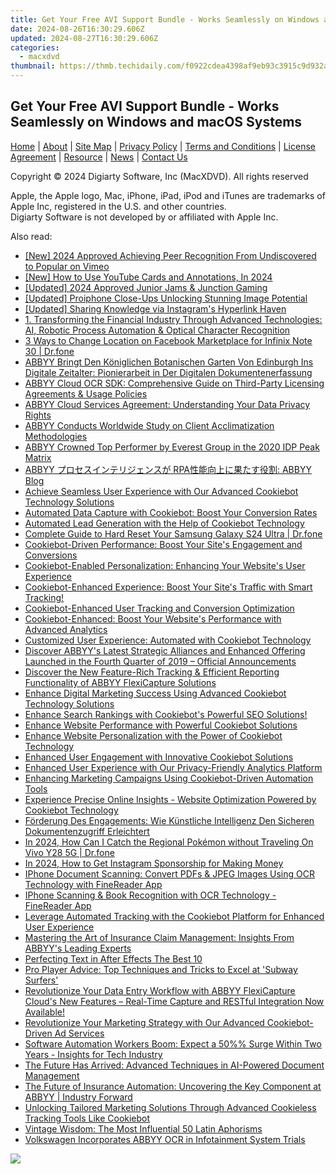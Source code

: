 ```yaml
---
title: Get Your Free AVI Support Bundle - Works Seamlessly on Windows and macOS Systems
date: 2024-08-26T16:30:29.606Z
updated: 2024-08-27T16:30:29.606Z
categories:
  - macxdvd
thumbnail: https://thmb.techidaily.com/f0922cdea4398af9eb93c3915c9d932ac3a495368c2166a8e69e3bccbb692700.jpg
---
```


## Get Your Free AVI Support Bundle - Works Seamlessly on Windows and macOS Systems

[Home](https://tools.techidaily.com/macxdvd/products/) | [About](https://tools.techidaily.com/macxdvd/products/) | [Site Map](https://tools.techidaily.com/macxdvd/products/) | [Privacy Policy](https://tools.techidaily.com/macxdvd/products/) | [Terms and Conditions](https://tools.techidaily.com/macxdvd/products/) | [License Agreement](https://tools.techidaily.com/macxdvd/products/) | [Resource](https://tools.techidaily.com/macxdvd/products/) | [News](https://tools.techidaily.com/macxdvd/products/) | [Contact Us](https://tools.techidaily.com/macxdvd/products/)

Copyright © 2024 Digiarty Software, Inc (MacXDVD). All rights reserved

Apple, the Apple logo, Mac, iPhone, iPad, iPod and iTunes are trademarks of Apple Inc, registered in the U.S. and other countries.  
Digiarty Software is not developed by or affiliated with Apple Inc.

<ins class="adsbygoogle"
     style="display:block"
     data-ad-format="autorelaxed"
     data-ad-client="ca-pub-7571918770474297"
     data-ad-slot="1223367746"></ins>



<ins class="adsbygoogle"
     style="display:block"
     data-ad-client="ca-pub-7571918770474297"
     data-ad-slot="8358498916"
     data-ad-format="auto"
     data-full-width-responsive="true"></ins>

<span class="atpl-alsoreadstyle">Also read:</span>
<div><ul>
<li><a href="https://vimeo-videos.techidaily.com/new-2024-approved-achieving-peer-recognition-from-undiscovered-to-popular-on-vimeo/"><u>[New] 2024 Approved  Achieving Peer Recognition  From Undiscovered to Popular on Vimeo</u></a></li>
<li><a href="https://eaxpv-info.techidaily.com/new-how-to-use-youtube-cards-and-annotations-in-2024/"><u>[New] How to Use YouTube Cards and Annotations, In 2024</u></a></li>
<li><a href="https://on-screen-recording.techidaily.com/updated-2024-approved-junior-jams-and-junction-gaming/"><u>[Updated] 2024 Approved  Junior Jams & Junction Gaming</u></a></li>
<li><a href="https://fox-hovers.techidaily.com/updated-proiphone-close-ups-unlocking-stunning-image-potential/"><u>[Updated] Proiphone Close-Ups  Unlocking Stunning Image Potential</u></a></li>
<li><a href="https://instagram-videos.techidaily.com/updated-sharing-knowledge-via-instagrams-hyperlink-haven/"><u>[Updated] Sharing Knowledge via Instagram's Hyperlink Haven</u></a></li>
<li><a href="https://some-approaches.techidaily.com/1-transforming-the-financial-industry-through-advanced-technologies-ai-robotic-process-automation-and-optical-character-recognition/"><u>1. Transforming the Financial Industry Through Advanced Technologies: AI, Robotic Process Automation & Optical Character Recognition</u></a></li>
<li><a href="https://location-fake.techidaily.com/3-ways-to-change-location-on-facebook-marketplace-for-infinix-note-30-drfone-by-drfone-virtual-android/"><u>3 Ways to Change Location on Facebook Marketplace for Infinix Note 30 | Dr.fone</u></a></li>
<li><a href="https://some-approaches.techidaily.com/abbyy-bringt-den-koniglichen-botanischen-garten-von-edinburgh-ins-digitale-zeitalter-pionierarbeit-in-der-digitalen-dokumentenerfassung/"><u>ABBYY Bringt Den Königlichen Botanischen Garten Von Edinburgh Ins Digitale Zeitalter: Pionierarbeit in Der Digitalen Dokumentenerfassung</u></a></li>
<li><a href="https://some-approaches.techidaily.com/abbyy-cloud-ocr-sdk-comprehensive-guide-on-third-party-licensing-agreements-and-usage-policies/"><u>ABBYY Cloud OCR SDK: Comprehensive Guide on Third-Party Licensing Agreements & Usage Policies</u></a></li>
<li><a href="https://some-approaches.techidaily.com/abbyy-cloud-services-agreement-understanding-your-data-privacy-rights/"><u>ABBYY Cloud Services Agreement: Understanding Your Data Privacy Rights</u></a></li>
<li><a href="https://some-approaches.techidaily.com/abbyy-conducts-worldwide-study-on-client-acclimatization-methodologies/"><u>ABBYY Conducts Worldwide Study on Client Acclimatization Methodologies</u></a></li>
<li><a href="https://some-approaches.techidaily.com/abbyy-crowned-top-performer-by-everest-group-in-the-2020-idp-peak-matrix/"><u>ABBYY Crowned Top Performer by Everest Group in the 2020 IDP Peak Matrix</u></a></li>
<li><a href="https://some-approaches.techidaily.com/abbyy-rpa-abbyy-blog/"><u>ABBYY プロセスインテリジェンスが RPA性能向上に果たす役割: ABBYY Blog</u></a></li>
<li><a href="https://some-approaches.techidaily.com/achieve-seamless-user-experience-with-our-advanced-cookiebot-technology-solutions/"><u>Achieve Seamless User Experience with Our Advanced Cookiebot Technology Solutions</u></a></li>
<li><a href="https://some-approaches.techidaily.com/automated-data-capture-with-cookiebot-boost-your-conversion-rates/"><u>Automated Data Capture with Cookiebot: Boost Your Conversion Rates</u></a></li>
<li><a href="https://some-approaches.techidaily.com/automated-lead-generation-with-the-help-of-cookiebot-technology/"><u>Automated Lead Generation with the Help of Cookiebot Technology</u></a></li>
<li><a href="https://techidaily.com/complete-guide-to-hard-reset-your-samsung-galaxy-s24-ultra-drfone-by-drfone-reset-android-reset-android/"><u>Complete Guide to Hard Reset Your Samsung Galaxy S24 Ultra | Dr.fone</u></a></li>
<li><a href="https://some-approaches.techidaily.com/cookiebot-driven-performance-boost-your-sites-engagement-and-conversions/"><u>Cookiebot-Driven Performance: Boost Your Site's Engagement and Conversions</u></a></li>
<li><a href="https://some-approaches.techidaily.com/cookiebot-enabled-personalization-enhancing-your-websites-user-experience/"><u>Cookiebot-Enabled Personalization: Enhancing Your Website's User Experience</u></a></li>
<li><a href="https://some-approaches.techidaily.com/cookiebot-enhanced-experience-boost-your-sites-traffic-with-smart-tracking/"><u>Cookiebot-Enhanced Experience: Boost Your Site's Traffic with Smart Tracking!</u></a></li>
<li><a href="https://some-approaches.techidaily.com/1724313501476-cookiebot-enhanced-user-tracking-and-conversion-optimization/"><u>Cookiebot-Enhanced User Tracking and Conversion Optimization</u></a></li>
<li><a href="https://some-approaches.techidaily.com/cookiebot-enhanced-boost-your-websites-performance-with-advanced-analytics/"><u>Cookiebot-Enhanced: Boost Your Website's Performance with Advanced Analytics</u></a></li>
<li><a href="https://some-approaches.techidaily.com/customized-user-experience-automated-with-cookiebot-technology/"><u>Customized User Experience: Automated with Cookiebot Technology</u></a></li>
<li><a href="https://some-approaches.techidaily.com/discover-abbyys-latest-strategic-alliances-and-enhanced-offering-launched-in-the-fourth-quarter-of-2019-official-announcements/"><u>Discover ABBYY's Latest Strategic Alliances and Enhanced Offering Launched in the Fourth Quarter of 2019 – Official Announcements</u></a></li>
<li><a href="https://some-approaches.techidaily.com/discover-the-new-feature-rich-tracking-and-efficient-reporting-functionality-of-abbyy-flexicapture-solutions/"><u>Discover the New Feature-Rich Tracking & Efficient Reporting Functionality of ABBYY FlexiCapture Solutions</u></a></li>
<li><a href="https://some-approaches.techidaily.com/enhance-digital-marketing-success-using-advanced-cookiebot-technology-solutions/"><u>Enhance Digital Marketing Success Using Advanced Cookiebot Technology Solutions</u></a></li>
<li><a href="https://some-approaches.techidaily.com/enhance-search-rankings-with-cookiebots-powerful-seo-solutions/"><u>Enhance Search Rankings with Cookiebot's Powerful SEO Solutions!</u></a></li>
<li><a href="https://some-approaches.techidaily.com/enhance-website-performance-with-powerful-cookiebot-solutions/"><u>Enhance Website Performance with Powerful Cookiebot Solutions</u></a></li>
<li><a href="https://some-approaches.techidaily.com/enhance-website-personalization-with-the-power-of-cookiebot-technology/"><u>Enhance Website Personalization with the Power of Cookiebot Technology</u></a></li>
<li><a href="https://some-approaches.techidaily.com/enhanced-user-engagement-with-innovative-cookiebot-solutions/"><u>Enhanced User Engagement with Innovative Cookiebot Solutions</u></a></li>
<li><a href="https://some-approaches.techidaily.com/enhanced-user-experience-with-our-privacy-friendly-analytics-platform/"><u>Enhanced User Experience with Our Privacy-Friendly Analytics Platform</u></a></li>
<li><a href="https://some-approaches.techidaily.com/enhancing-marketing-campaigns-using-cookiebot-driven-automation-tools/"><u>Enhancing Marketing Campaigns Using Cookiebot-Driven Automation Tools</u></a></li>
<li><a href="https://some-approaches.techidaily.com/experience-precise-online-insights-website-optimization-powered-by-cookiebot-technology/"><u>Experience Precise Online Insights - Website Optimization Powered by Cookiebot Technology</u></a></li>
<li><a href="https://some-approaches.techidaily.com/forderung-des-engagements-wie-kunstliche-intelligenz-den-sicheren-dokumentenzugriff-erleichtert/"><u>Förderung Des Engagements: Wie Künstliche Intelligenz Den Sicheren Dokumentenzugriff Erleichtert</u></a></li>
<li><a href="https://change-location.techidaily.com/in-2024-how-can-i-catch-the-regional-pokemon-without-traveling-on-vivo-y28-5g-drfone-by-drfone-virtual-android/"><u>In 2024, How Can I Catch the Regional Pokémon without Traveling On Vivo Y28 5G | Dr.fone</u></a></li>
<li><a href="https://instagram-videos.techidaily.com/in-2024-how-to-get-instagram-sponsorship-for-making-money/"><u>In 2024, How to Get Instagram Sponsorship for Making Money</u></a></li>
<li><a href="https://some-approaches.techidaily.com/iphone-document-scanning-convert-pdfs-and-jpeg-images-using-ocr-technology-with-finereader-app/"><u>IPhone Document Scanning: Convert PDFs & JPEG Images Using OCR Technology with FineReader App</u></a></li>
<li><a href="https://some-approaches.techidaily.com/iphone-scanning-and-book-recognition-with-ocr-technology-finereader-app/"><u>IPhone Scanning & Book Recognition with OCR Technology - FineReader App</u></a></li>
<li><a href="https://some-approaches.techidaily.com/leverage-automated-tracking-with-the-cookiebot-platform-for-enhanced-user-experience/"><u>Leverage Automated Tracking with the Cookiebot Platform for Enhanced User Experience</u></a></li>
<li><a href="https://some-approaches.techidaily.com/mastering-the-art-of-insurance-claim-management-insights-from-abbyys-leading-experts/"><u>Mastering the Art of Insurance Claim Management: Insights From ABBYY's Leading Experts</u></a></li>
<li><a href="https://fox-glue.techidaily.com/perfecting-text-in-after-effects-the-best-10/"><u>Perfecting Text in After Effects  The Best 10</u></a></li>
<li><a href="https://tech-renaissance.techidaily.com/pro-player-advice-top-techniques-and-tricks-to-excel-at-subway-surfers/"><u>Pro Player Advice: Top Techniques and Tricks to Excel at 'Subway Surfers'</u></a></li>
<li><a href="https://some-approaches.techidaily.com/revolutionize-your-data-entry-workflow-with-abbyy-flexicapture-clouds-new-features-real-time-capture-and-restful-integration-now-available/"><u>Revolutionize Your Data Entry Workflow with ABBYY FlexiCapture Cloud's New Features – Real-Time Capture and RESTful Integration Now Available!</u></a></li>
<li><a href="https://some-approaches.techidaily.com/revolutionize-your-marketing-strategy-with-our-advanced-cookiebot-driven-ad-services/"><u>Revolutionize Your Marketing Strategy with Our Advanced Cookiebot-Driven Ad Services</u></a></li>
<li><a href="https://some-approaches.techidaily.com/software-automation-workers-boom-expect-a-50-surge-within-two-years-insights-for-tech-industry/"><u>Software Automation Workers Boom: Expect a 50%% Surge Within Two Years - Insights for Tech Industry</u></a></li>
<li><a href="https://some-approaches.techidaily.com/the-future-has-arrived-advanced-techniques-in-ai-powered-document-management/"><u>The Future Has Arrived: Advanced Techniques in AI-Powered Document Management</u></a></li>
<li><a href="https://some-approaches.techidaily.com/the-future-of-insurance-automation-uncovering-the-key-component-at-abbyy-industry-forward/"><u>The Future of Insurance Automation: Uncovering the Key Component at ABBYY | Industry Forward</u></a></li>
<li><a href="https://some-approaches.techidaily.com/unlocking-tailored-marketing-solutions-through-advanced-cookieless-tracking-tools-like-cookiebot/"><u>Unlocking Tailored Marketing Solutions Through Advanced Cookieless Tracking Tools Like Cookiebot</u></a></li>
<li><a href="https://mondly-stories.techidaily.com/vintage-wisdom-the-most-influential-50-latin-aphorisms/"><u>Vintage Wisdom: The Most Influential 50 Latin Aphorisms</u></a></li>
<li><a href="https://some-approaches.techidaily.com/volkswagen-incorporates-abbyy-ocr-in-infotainment-system-trials/"><u>Volkswagen Incorporates ABBYY OCR in Infotainment System Trials</u></a></li>
</ul></div>

<!-- affiliate ads begin -->
<a href="https://store.bitdefender.com/affiliate.php?ACCOUNT=BITLATIN&AFFILIATE=108875&PATH=http%3A%2F%2Fwww.bitdefender.com%2Fbusiness%3FAFFILIATE%3D108875%26RESOURCE%3D30%2525%2BOff%2Ball%2BGravityZone%2BProducts"><img src="https://www.bitdefender.com/content/dam/bitdefender/business/campaign/1200X628.png" border="0"></a>
<!-- affiliate ads end -->